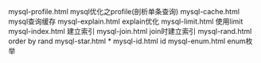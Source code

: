  mysql-profile.html mysql优化之profile(剖析单条查询)
 mysql-cache.html   mysql查询缓存
 mysql-explain.html explain优化
 mysql-limit.html   使用limit
 mysql-index.html   建立索引
 mysql-join.html    join时建立索引
 mysql-rand.html    order by rand
 mysql-star.html    *
 mysql-id.html      id
 mysql-enum.html    enum枚举